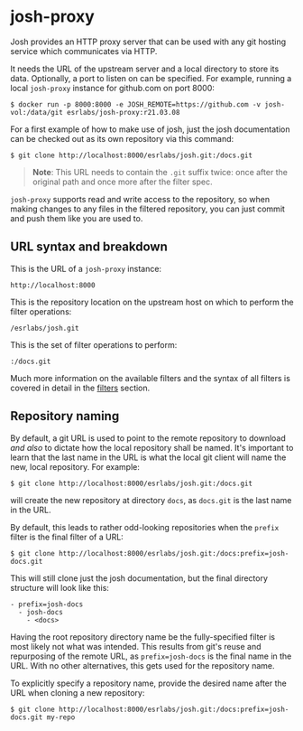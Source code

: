 
josh-proxy
==========

Josh provides an HTTP proxy server that can be used with any git hosting service which communicates
via HTTP.

It needs the URL of the upstream server and a local directory to store its data.
Optionally, a port to listen on can be specified. For example, running a local ``josh-proxy``
instance for github.com on port 8000:

    $ docker run -p 8000:8000 -e JOSH_REMOTE=https://github.com -v josh-vol:/data/git esrlabs/josh-proxy:r21.03.08

For a first example of how to make use of josh, just the josh documentation can be checked out as
its own repository via this command:

    $ git clone http://localhost:8000/esrlabs/josh.git:/docs.git

>**Note**: This URL needs to contain the `.git` suffix twice: once after the original path
> and once more after the filter spec.

`josh-proxy` supports read and write access to the repository, so when making changes
to any files in the filtered repository, you can just commit and push them
like you are used to.

URL syntax and breakdown
------------------------

This is the URL of a ``josh-proxy`` instance:

    http://localhost:8000

This is the repository location on the upstream host on which to perform the filter operations:

    /esrlabs/josh.git

This is the set of filter operations to perform:

    :/docs.git

Much more information on the available filters and the syntax of all filters is covered in detail in
the [filters](./filters.md) section.

Repository naming
-----------------

By default, a git URL is used to point to the remote repository to download _and also_ to dictate
how the local repository shall be named.  It's important to learn that the last name in the URL is
what the local git client will name the new, local repository. For example:

    $ git clone http://localhost:8000/esrlabs/josh.git:/docs.git

will create the new repository at directory ``docs``, as ``docs.git`` is the last name in the URL.

By default, this leads to rather odd-looking repositories when the ``prefix`` filter is the final
filter of a URL:

    $ git clone http://localhost:8000/esrlabs/josh.git:/docs:prefix=josh-docs.git

This will still clone just the josh documentation, but the final directory structure will look like
this:

    - prefix=josh-docs
      - josh-docs
        - <docs>

Having the root repository directory name be the fully-specified filter is most likely not what was
intended. This results from git's reuse and repurposing of the remote URL, as ``prefix=josh-docs``
is the final name in the URL. With no other alternatives, this gets used for the repository name.

To explicitly specify a repository name, provide the desired name after the URL when cloning a new
repository:

    $ git clone http://localhost:8000/esrlabs/josh.git:/docs:prefix=josh-docs.git my-repo
